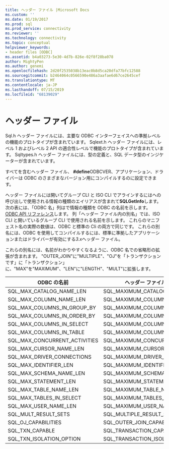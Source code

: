```yaml
---
title: ヘッダー ファイル |Microsoft Docs
ms.custom: ''
ms.date: 01/19/2017
ms.prod: sql
ms.prod_service: connectivity
ms.reviewer: ''
ms.technology: connectivity
ms.topic: conceptual
helpviewer_keywords:
- header files [ODBC]
ms.assetid: b4a03273-5e30-4d7b-826e-02f8f28ba078
author: MightyPen
ms.author: genemi
ms.openlocfilehash: 2d20f2535038b13eac0b8d5ca20dfa77bfc12588
ms.sourcegitcommit: b2464064c0566590e486a3aafae6d67ce2645cef
ms.translationtype: MT
ms.contentlocale: ja-JP
ms.lasthandoff: 07/15/2019
ms.locfileid: "68139029"
---
```

# <a name="header-files"></a>ヘッダー ファイル
Sql.h ヘッダー ファイルには、主要な ODBC インターフェイスへの準拠レベルの機能のプロトタイプが含まれています。 Sqlext.h ヘッダー ファイルには、レベル 1 およびレベル 2 API の適合性レベルで機能のプロトタイプが含まれています。 Sqltypes.h ヘッダー ファイルには、型の定義と、SQL データ型のインジケーターが含まれています。  
  
 すべてを含むヘッダー ファイル、 **#define**ODBCVER、アプリケーション、ドライバーは ODBC のさまざまなバージョン用にコンパイルするのに設定できます。  
  
 ヘッダー ファイルには開いてグループ CLI と ISO CLI でアラインするにはへの呼び出しで使用される情報の種類のエイリアスが含まれて**SQLGetInfo**します。 次の表には、「ODBC 名」列はで情報の種類を ODBC の名前を示します。 [ODBC API リファレンス](../../../odbc/reference/syntax/odbc-api-reference.md)します。 列「ヘッダー ファイル内の別名」では、ISO CLI と開いているグループ CLI で使用される名前を示します。 これらのマニフェスト名の実際の数値は、ODBC と標準の Cli の両方で同じです。 これらの別名には、ODBC を使用してコンパイルするには、標準に準拠したアプリケーションまたはドライバーが有効にする*3.x*ヘッダー ファイル。  
  
 これらの別名には、名前がわかりやすくなるように、ODBC 名での省略形の拡張が含まれます。 "OUTER_JOIN"に"MULTIPLE"、"OJ"を「トランザクションです」に「トランザクション」に、"MAX"を"MAXIMUM"、"LEN"に"LENGTH"、"MULT"に拡張します。  
  
|ODBC の名前|ヘッダー ファイル内の別名|  
|---------------|--------------------------|  
|SQL_MAX_CATALOG_NAME_LEN|SQL_MAXIMUM_CATALOG_NAME_LENGTH|  
|SQL_MAX_COLUMN_NAME_LEN|SQL_MAXIMUM_COLUMN_NAME_LENGTH|  
|SQL_MAX_COLUMNS_IN_GROUP_BY|SQL_MAXIMUM_COLUMNS_IN_GROUP_BY|  
|SQL_MAX_COLUMNS_IN_ORDER_BY|SQL_MAXIMUM_COLUMNS_IN_ORDER_BY|  
|SQL_MAX_COLUMNS_IN_SELECT|SQL_MAXIMUM_COLUMNS_IN_SELECT|  
|SQL_MAX_COLUMNS_IN_TABLE|SQL_MAXIMUM_COLUMNS_IN_TABLE|  
|SQL_MAX_CONCURRENT_ACTIVITIES|SQL_MAXIMUM_CONCURRENT_ACTIVITIES|  
|SQL_MAX_CURSOR_NAME_LEN|SQL_MAXIMUM_CURSOR_NAME_LENGTH|  
|SQL_MAX_DRIVER_CONNECTIONS|SQL_MAXIMUM_DRIVER_CONNECTIONS|  
|SQL_MAX_IDENTIFIER_LEN|SQL_MAXIMUM_IDENTIFIER_LENGTH|  
|SQL_MAX_SCHEMA_NAME_LEN|SQL_MAXIMUM_SCHEMA_NAME_LENGTH|  
|SQL_MAX_STATEMENT_LEN|SQL_MAXIMUM_STATEMENT_LENGTH|  
|SQL_MAX_TABLE_NAME_LEN|SQL_MAXIMUM_TABLE_NAME_LENGTH|  
|SQL_MAX_TABLES_IN_SELECT|SQL_MAXIMUM_TABLES_IN_SELECT|  
|SQL_MAX_USER_NAME_LEN|SQL_MAXIMUM_USER_NAME_LENGTH|  
|SQL_MULT_RESULT_SETS|SQL_MULTIPLE_RESULT_SETS|  
|SQL_OJ_CAPABILITIES|SQL_OUTER_JOIN_CAPABILITIES|  
|SQL_TXN_CAPABLE|SQL_TRANSACTION_CAPABLE|  
|SQL_TXN_ISOLATION_OPTION|SQL_TRANSACTION_ISOLATION_OPTION|
